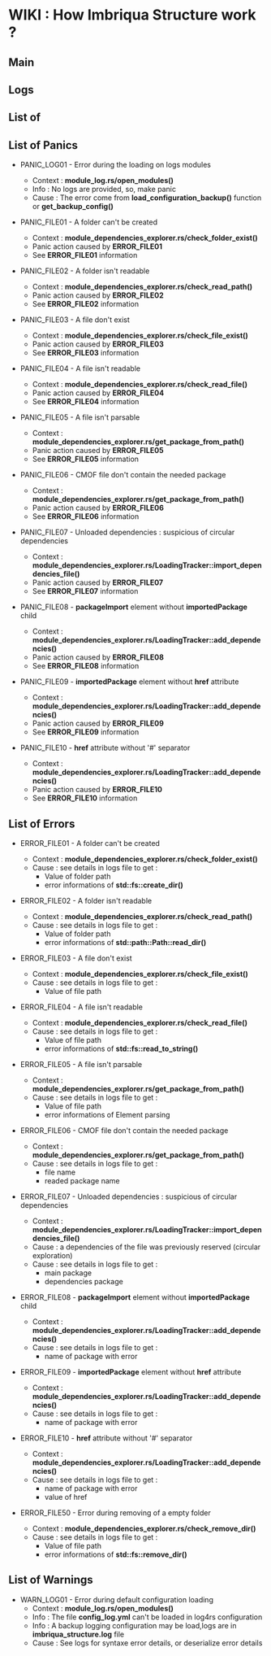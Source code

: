 # WIKI : How Imbriqua Structure work ?



## Main



## Logs



## List of 



## List of Panics

* PANIC_LOG01 - Error during the loading on logs modules
    * Context : __module_log.rs/open_modules()__
    * Info : No logs are provided, so, make panic
    * Cause : The error come from __load_configuration_backup()__ function or __get_backup_config()__

* PANIC_FILE01 - A folder can't be created
    * Context : __module_dependencies_explorer.rs/check_folder_exist()__
    * Panic action caused by __ERROR_FILE01__
    * See __ERROR_FILE01__ information

* PANIC_FILE02 - A folder isn't readable
    * Context : __module_dependencies_explorer.rs/check_read_path()__
    * Panic action caused by __ERROR_FILE02__
    * See __ERROR_FILE02__ information

* PANIC_FILE03 - A file don't exist
    * Context : __module_dependencies_explorer.rs/check_file_exist()__
    * Panic action caused by __ERROR_FILE03__
    * See __ERROR_FILE03__ information

* PANIC_FILE04 - A file isn't readable
    * Context : __module_dependencies_explorer.rs/check_read_file()__
    * Panic action caused by __ERROR_FILE04__
    * See __ERROR_FILE04__ information

* PANIC_FILE05 - A file isn't parsable
    * Context : __module_dependencies_explorer.rs/get_package_from_path()__
    * Panic action caused by __ERROR_FILE05__
    * See __ERROR_FILE05__ information

* PANIC_FILE06 - CMOF file don't contain the needed package
    * Context : __module_dependencies_explorer.rs/get_package_from_path()__
    * Panic action caused by __ERROR_FILE06__
    * See __ERROR_FILE06__ information

* PANIC_FILE07 - Unloaded dependencies : suspicious of circular dependencies
    * Context : __module_dependencies_explorer.rs/LoadingTracker::import_dependencies_file()__
    * Panic action caused by __ERROR_FILE07__
    * See __ERROR_FILE07__ information

* PANIC_FILE08 - __packageImport__ element without __importedPackage__ child
    * Context : __module_dependencies_explorer.rs/LoadingTracker::add_dependencies()__
    * Panic action caused by __ERROR_FILE08__
    * See __ERROR_FILE08__ information

* PANIC_FILE09 - __importedPackage__ element without __href__ attribute
    * Context : __module_dependencies_explorer.rs/LoadingTracker::add_dependencies()__
    * Panic action caused by __ERROR_FILE09__
    * See __ERROR_FILE09__ information

* PANIC_FILE10 - __href__ attribute without '#' separator
    * Context : __module_dependencies_explorer.rs/LoadingTracker::add_dependencies()__
    * Panic action caused by __ERROR_FILE10__
    * See __ERROR_FILE10__ information

 


## List of Errors

* ERROR_FILE01 - A folder can't be created
    * Context : __module_dependencies_explorer.rs/check_folder_exist()__
    * Cause : see details in logs file to get :
        * Value of folder path
        * error informations of __std::fs::create_dir()__

* ERROR_FILE02 - A folder isn't readable
    * Context : __module_dependencies_explorer.rs/check_read_path()__
    * Cause : see details in logs file to get :
        * Value of folder path
        * error informations of __std::path::Path::read_dir()__

* ERROR_FILE03 - A file don't exist
    * Context : __module_dependencies_explorer.rs/check_file_exist()__
    * Cause : see details in logs file to get :
        * Value of file path

* ERROR_FILE04 - A file isn't readable
    * Context : __module_dependencies_explorer.rs/check_read_file()__
    * Cause : see details in logs file to get :
        * Value of file path
        * error informations of __std::fs::read_to_string()__

* ERROR_FILE05 - A file isn't parsable
    * Context : __module_dependencies_explorer.rs/get_package_from_path()__
    * Cause : see details in logs file to get :
        * Value of file path
        * error informations of Element parsing

* ERROR_FILE06 - CMOF file don't contain the needed package
    * Context : __module_dependencies_explorer.rs/get_package_from_path()__
    * Cause : see details in logs file to get :
        * file name
        * readed package name

* ERROR_FILE07 - Unloaded dependencies : suspicious of circular dependencies
    * Context : __module_dependencies_explorer.rs/LoadingTracker::import_dependencies_file()__
    * Cause : a dependencies of the file was previously reserved (circular exploration)
    * Cause : see details in logs file to get :
        * main package
        * dependencies package

* ERROR_FILE08 - __packageImport__ element without __importedPackage__ child
    * Context : __module_dependencies_explorer.rs/LoadingTracker::add_dependencies()__
    * Cause : see details in logs file to get :
        * name of package with error

* ERROR_FILE09 - __importedPackage__ element without __href__ attribute
    * Context : __module_dependencies_explorer.rs/LoadingTracker::add_dependencies()__
    * Cause : see details in logs file to get :
        * name of package with error

* ERROR_FILE10 - __href__ attribute without '#' separator
    * Context : __module_dependencies_explorer.rs/LoadingTracker::add_dependencies()__
    * Cause : see details in logs file to get :
        * name of package with error
        * value of href

* ERROR_FILE50 - Error during removing of a empty folder
    * Context : __module_dependencies_explorer.rs/check_remove_dir()__
    * Cause : see details in logs file to get :
        * Value of file path
        * error informations of __std::fs::remove_dir()__




## List of Warnings

* WARN_LOG01 - Error during default configuration loading
    * Context : __module_log.rs/open_modules()__
    * Info : The file __config_log.yml__ can't be loaded in log4rs configuration
    * Info : A backup logging configuration may be load,logs are in __imbriqua_structure.log__ file
    * Cause : See logs for syntaxe error details, or deserialize error details
